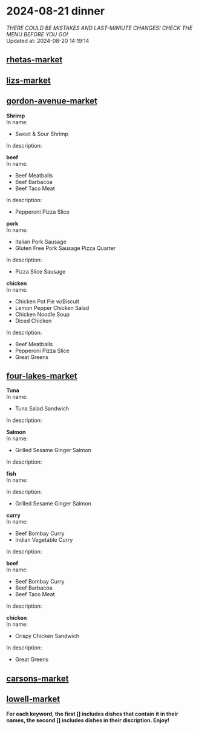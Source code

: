 # 2024-08-21 dinner  
*THERE COULD BE MISTAKES AND LAST-MINIUTE CHANGES! CHECK THE MENU BEFORE YOU GO!*  
Updated at: 2024-08-20 14:19:14  
## [rhetas-market](https://wisc-housingdining.nutrislice.com/menu/rhetas-market/dinner/2024-08-21)  
## [lizs-market](https://wisc-housingdining.nutrislice.com/menu/lizs-market/dinner/2024-08-21)  
## [gordon-avenue-market](https://wisc-housingdining.nutrislice.com/menu/gordon-avenue-market/dinner/2024-08-21)  
**Shrimp**  
In name:   
 - Sweet & Sour Shrimp  
  
In description:   
  
**beef**  
In name:   
 - Beef Meatballs  
 - Beef Barbacoa  
 - Beef Taco Meat  
  
In description:   
 - Pepperoni Pizza Slice  
  
**pork**  
In name:   
 - Italian Pork Sausage  
 - Gluten Free Pork Sausage Pizza Quarter  
  
In description:   
 - Pizza Slice Sausage  
  
**chicken**  
In name:   
 - Chicken Pot Pie w/Biscuit  
 - Lemon Pepper Chicken Salad  
 - Chicken Noodle Soup  
 - Diced Chicken  
  
In description:   
 - Beef Meatballs  
 - Pepperoni Pizza Slice  
 - Great Greens  
  
## [four-lakes-market](https://wisc-housingdining.nutrislice.com/menu/four-lakes-market/dinner/2024-08-21)  
**Tuna**  
In name:   
 - Tuna Salad Sandwich  
  
In description:   
  
**Salmon**  
In name:   
 - Grilled Sesame Ginger Salmon  
  
In description:   
  
**fish**  
In name:   
  
In description:   
 - Grilled Sesame Ginger Salmon  
  
**curry**  
In name:   
 - Beef Bombay Curry  
 - Indian Vegetable Curry  
  
In description:   
  
**beef**  
In name:   
 - Beef Bombay Curry  
 - Beef Barbacoa  
 - Beef Taco Meat  
  
In description:   
  
**chicken**  
In name:   
 - Crispy Chicken Sandwich  
  
In description:   
 - Great Greens  
  
## [carsons-market](https://wisc-housingdining.nutrislice.com/menu/carsons-market/dinner/2024-08-21)  
## [lowell-market](https://wisc-housingdining.nutrislice.com/menu/lowell-market/dinner/2024-08-21)  
  
**For each keyword, the first [] includes dishes that contain it in their names, the second [] includes dishes in their discription. Enjoy!**  
